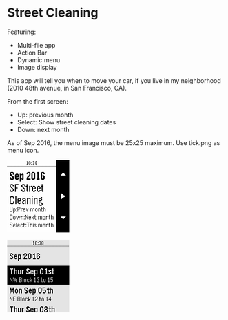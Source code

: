 # Street Cleaning

Featuring:
- Multi-file app
- Action Bar
- Dynamic menu
- Image display

This app will tell you when to move your car, if you live in my neighborhood (2010 48th avenue, in San Francisco, CA).

From the first screen:
- Up: previous month
- Select: Show street cleaning dates
- Down: next month

As of Sep 2016, the menu image must be 25x25 maximum. Use tick.png as menu icon.

![Choose your month](./snap.01.png)

![Scroll through](./snap.02.png)

